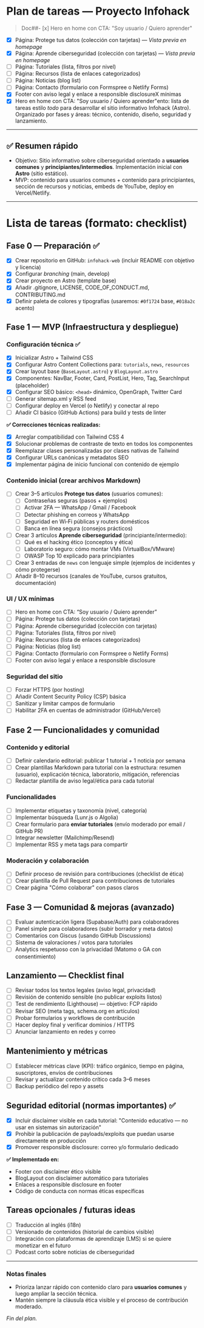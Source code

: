 # Plan de tareas — Proyecto **Infohack**

> Doc##- [x] Hero en home con CTA: "Soy usuario / Quiero aprender"
- [x] Página: Protege tus datos (colección con tarjetas) — *Vista previa en homepage*
- [x] Página: Aprende ciberseguridad (colección con tarjetas) — *Vista previa en homepage*
- [ ] Página: Tutoriales (lista, filtros por nivel)
- [ ] Página: Recursos (lista de enlaces categorizados)
- [ ] Página: Noticias (blog list)
- [ ] Página: Contacto (formulario con Formspree o Netlify Forms)
- [x] Footer con aviso legal y enlace a responsible disclosureX mínimas
- [x] Hero en home con CTA: "Soy usuario / Quiero aprender"ento: lista de tareas estilo *todo* para desarrollar el sitio informativo Infohack (Astro). Organizado por fases y áreas: técnico, contenido, diseño, seguridad y lanzamiento.

---

## ✅ Resumen rápido

- Objetivo: Sitio informativo sobre ciberseguridad orientado a **usuarios comunes** y **principiantes/intermedios**. Implementación inicial con **Astro** (sitio estático).
- MVP: contenido para usuarios comunes + contenido para principiantes, sección de recursos y noticias, embeds de YouTube, deploy en Vercel/Netlify.

---

# Lista de tareas (formato: checklist)

## Fase 0 — Preparación ✅
- [x] Crear repositorio en GitHub: `infohack-web` (incluir README con objetivo y licencia)
- [x] Configurar _branching_ (main, develop)
- [x] Crear proyecto en Astro (template base)
- [x] Añadir .gitignore, LICENSE, CODE_OF_CONDUCT.md, CONTRIBUTING.md
- [x] Definir paleta de colores y tipografías (usaremos: `#0f1724` base, `#018a2c` acento)

## Fase 1 — MVP (Infraestructura y despliegue)
### Configuración técnica ✅
- [x] Inicializar Astro + Tailwind CSS
- [x] Configurar Astro Content Collections para: `tutorials`, `news`, `resources`
- [x] Crear layout base (`BaseLayout.astro`) y `BlogLayout.astro`
- [x] Componentes: NavBar, Footer, Card, PostList, Hero, Tag, SearchInput (placeholder)
- [x] Configurar SEO básico: `<head>` dinámico, OpenGraph, Twitter Card
- [ ] Generar sitemap.xml y RSS feed
- [ ] Configurar deploy en Vercel (o Netlify) y conectar al repo
- [ ] Añadir CI básico (GitHub Actions) para build y tests de linter

**✅ Correcciones técnicas realizadas:**
- [x] Arreglar compatibilidad con Tailwind CSS 4
- [x] Solucionar problemas de contraste de texto en todos los componentes
- [x] Reemplazar clases personalizadas por clases nativas de Tailwind
- [x] Configurar URLs canónicas y metadatos SEO
- [x] Implementar página de inicio funcional con contenido de ejemplo

### Contenido inicial (crear archivos Markdown)
- [ ] Crear 3–5 artículos **Protege tus datos** (usuarios comunes):
  - [ ] Contraseñas seguras (pasos + ejemplos)
  - [ ] Activar 2FA — WhatsApp / Gmail / Facebook
  - [ ] Detectar phishing en correos y WhatsApp
  - [ ] Seguridad en Wi‑Fi públicas y routers domésticos
  - [ ] Banca en línea segura (consejos prácticos)
- [ ] Crear 3 artículos **Aprende ciberseguridad** (principiante/intermedio):
  - [ ] Qué es el hacking ético (conceptos y ética)
  - [ ] Laboratorio seguro: cómo montar VMs (VirtualBox/VMware)
  - [ ] OWASP Top 10 explicado para principiantes
- [ ] Crear 3 entradas de `news` con lenguaje simple (ejemplos de incidentes y cómo protegerse)
- [ ] Añadir 8–10 recursos (canales de YouTube, cursos gratuitos, documentación)

### UI / UX mínimas
- [ ] Hero en home con CTA: “Soy usuario / Quiero aprender”
- [ ] Página: Protege tus datos (colección con tarjetas)
- [ ] Página: Aprende ciberseguridad (colección con tarjetas)
- [ ] Página: Tutoriales (lista, filtros por nivel)
- [ ] Página: Recursos (lista de enlaces categorizados)
- [ ] Página: Noticias (blog list)
- [ ] Página: Contacto (formulario con Formspree o Netlify Forms)
- [ ] Footer con aviso legal y enlace a responsible disclosure

### Seguridad del sitio
- [ ] Forzar HTTPS (por hosting)
- [ ] Añadir Content Security Policy (CSP) básica
- [ ] Sanitizar y limitar campos de formulario
- [ ] Habilitar 2FA en cuentas de administrador (GitHub/Vercel)

## Fase 2 — Funcionalidades y comunidad
### Contenido y editorial
- [ ] Definir calendario editorial: publicar 1 tutorial + 1 noticia por semana
- [ ] Crear plantillas Markdown para tutorial con la estructura: resumen (usuario), explicación técnica, laboratorio, mitigación, referencias
- [ ] Redactar plantilla de aviso legal/ética para cada tutorial

### Funcionalidades
- [ ] Implementar etiquetas y taxonomía (nivel, categoría)
- [ ] Implementar búsqueda (Lunr.js o Algolia)
- [ ] Crear formulario para **enviar tutoriales** (envío moderado por email / GitHub PR)
- [ ] Integrar newsletter (Mailchimp/Resend)
- [ ] Implementar RSS y meta tags para compartir

### Moderación y colaboración
- [ ] Definir proceso de revisión para contribuciones (checklist de ética)
- [ ] Crear plantilla de Pull Request para contribuciones de tutoriales
- [ ] Crear página "Cómo colaborar" con pasos claros

## Fase 3 — Comunidad & mejoras (avanzado)
- [ ] Evaluar autenticación ligera (Supabase/Auth) para colaboradores
- [ ] Panel simple para colaboradores (subir borrador y meta datos)
- [ ] Comentarios con Giscus (usando GitHub Discussions)
- [ ] Sistema de valoraciones / votos para tutoriales
- [ ] Analytics respetuoso con la privacidad (Matomo o GA con consentimiento)

## Lanzamiento — Checklist final
- [ ] Revisar todos los textos legales (aviso legal, privacidad)
- [ ] Revisión de contenido sensible (no publicar exploits listos)
- [ ] Test de rendimiento (Lighthouse) — objetivo: FCP rápido
- [ ] Revisar SEO (meta tags, schema.org en artículos)
- [ ] Probar formularios y workflows de contribución
- [ ] Hacer deploy final y verificar dominios / HTTPS
- [ ] Anunciar lanzamiento en redes y correo

## Mantenimiento y métricas
- [ ] Establecer métricas clave (KPI): tráfico orgánico, tiempo en página, suscriptores, envíos de contribuciones
- [ ] Revisar y actualizar contenido crítico cada 3–6 meses
- [ ] Backup periódico del repo y assets

## Seguridad editorial (normas importantes) ✅
- [x] Incluir disclaimer visible en cada tutorial: "Contenido educativo — no usar en sistemas sin autorización"
- [x] Prohibir la publicación de payloads/exploits que puedan usarse directamente en producción  
- [x] Promover responsible disclosure: correo y/o formulario dedicado

**✅ Implementado en:**
- Footer con disclaimer ético visible
- BlogLayout con disclaimer automático para tutoriales
- Enlaces a responsible disclosure en footer
- Código de conducta con normas éticas específicas

## Tareas opcionales / futuras ideas
- [ ] Traducción al inglés (i18n)
- [ ] Versionado de contenidos (historial de cambios visible)
- [ ] Integración con plataformas de aprendizaje (LMS) si se quiere monetizar en el futuro
- [ ] Podcast corto sobre noticias de ciberseguridad

---

### Notas finales
- Prioriza lanzar rápido con contenido claro para **usuarios comunes** y luego ampliar la sección técnica.
- Mantén siempre la cláusula ética visible y el proceso de contribución moderado.

*Fin del plan.*

